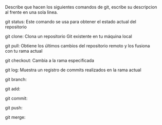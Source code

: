 Describe que hacen los siguientes comandos de git, escribe su descripcion al frente en una sola linea.

git status: Este comando se usa para obtener el estado actual del repositorio

git clone:  Clona un repositorio Git existente en tu máquina local

git pull: Obtiene los últimos cambios del repositorio remoto y los fusiona con tu rama actual

git checkout: Cambia a la rama especificada

git log: Muestra un registro de commits realizados en la rama actual

git branch:

git add:

git commit:

git push:

git merge:
